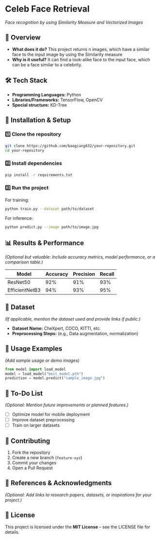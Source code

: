 # **Celeb Face Retrieval**  
_Face recognition by using Similarity Measure and Vectorized Images_

## **📌 Overview**  
- **What does it do?** This project returns n images, which have a similar face to the input image by using the Similarity measure
- **Why is it useful?** It can find a look-alike face to the input face, which can be a face similar to a celebrity.

## **🛠️ Tech Stack**  
- **Programming Languages:** Python
- **Libraries/Frameworks:** TensorFlow, OpenCV
- **Special structure:** KD-Tree

## **🚀 Installation & Setup**  
### **1️⃣ Clone the repository**  
```bash
git clone https://github.com/baogiang632/your-repository.git
cd your-repository
```
### **2️⃣ Install dependencies**  
```bash
pip install -r requirements.txt
```
### **3️⃣ Run the project**  
For training:  
```bash
python train.py --dataset path/to/dataset
```
For inference:  
```bash
python predict.py --image path/to/image.jpg
```

## **📊 Results & Performance**  
_(Optional but valuable: Include accuracy metrics, model performance, or a comparison table.)_  

| Model  | Accuracy | Precision | Recall |
|--------|----------|-----------|--------|
| ResNet50 | 92% | 91% | 93% |
| EfficientNetB3 | 94% | 93% | 95% |

## **📂 Dataset**  
_(If applicable, mention the dataset used and provide links if public.)_  
- **Dataset Name:** CheXpert, COCO, KITTI, etc.  
- **Preprocessing Steps:** (e.g., Data augmentation, normalization)  

## **📖 Usage Examples**  
_(Add sample usage or demo images)_  

```python
from model import load_model
model = load_model("best_model.pth")
prediction = model.predict("sample_image.jpg")
```

## **📝 To-Do List**  
_(Optional: Mention future improvements or planned features.)_  
- [ ] Optimize model for mobile deployment  
- [ ] Improve dataset preprocessing  
- [ ] Train on larger datasets  

## **🤝 Contributing**  
1. Fork the repository  
2. Create a new branch (`feature-xyz`)  
3. Commit your changes  
4. Open a Pull Request  

## **🔗 References & Acknowledgments**  
_(Optional: Add links to research papers, datasets, or inspirations for your project.)_  

## **📜 License**  
This project is licensed under the **MIT License** – see the LICENSE file for details.
